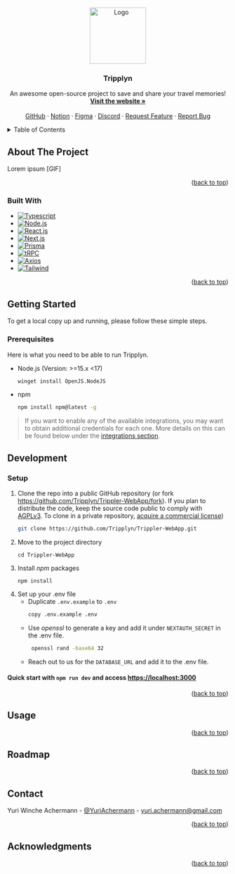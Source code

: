 <a name="readme-top"></a>

<!-- PROJECT LOGO -->
<br />
<div align="center">
  <a href="https://website.com">
    <img src="https://i.imgur.com/0P06Io8.png" alt="Logo" width="128" height="128">
  </a>

  <h3 align="center">Tripplyn</h3>

  <p align="center">
    An awesome open-source project to save and share your travel memories!
    <br />
    <a href="https://trippler.vercel.app"><strong>Visit the website »</strong></a>
    <br />
    <br />
    <a href="https://github.com/Tripplyn">GitHub</a>
    ·
    <a href="https://www.notion.so/travel-app-proj/invite/5a17a810dfa2cf0a961cbf8fce49c1a940026e3f">Notion</a>
    ·
    <a href="https://www.figma.com/team_invite/redeem/no0ibz5plNl0KBjH888dHO">Figma</a>
    ·
    <a href="https://discord.gg/NVGgxNUY">Discord</a>
    ·
    <a href="https://github.com/Tripplyn/WebApp/issues">Request Feature</a>
    ·
    <a href="https://github.com/Tripplyn/WebApp/issues">Report Bug</a>
  </p>
</div>

<!-- TABLE OF CONTENTS -->
<details>
  <summary>Table of Contents</summary>
  <ol>
    <li>
      <a href="#about-the-project">About The Project</a>
      <ul>
        <li><a href="#built-with">Built With</a></li>
      </ul>
    </li>
    <li>
      <a href="#getting-started">Getting Started</a>
      <ul>
        <li><a href="#prerequisites">Prerequisites</a></li>
        <li><a href="#setup">Setup</a></li>
      </ul>
    </li>
    <li><a href="#usage">Usage</a></li>
    <li><a href="#roadmap">Roadmap</a></li>
    <li><a href="#contact">Contact</a></li>
    <li><a href="#acknowledgments">Acknowledgments</a></li>
  </ol>
</details>

<!-- ABOUT THE PROJECT -->
## About The Project

Lorem ipsum [GIF]

<p align="right">(<a href="#readme-top">back to top</a>)</p>


### Built With

* [![Typescript][Typescript]][Typescript-url]
* [![Node.js][Node.js]][Node-url]
* [![React.js][React.js]][React-url]
* [![Next.js][Next.js]][Next-url]
* [![Prisma][Prisma]][Prisma-url]
* [![tRPC][tRPC]][tRPC-url]
* [![Axios][Axios]][Axios-url]
* [![Tailwind][Tailwind]][Tailwind-url]

<p align="right">(<a href="#readme-top">back to top</a>)</p>


<!-- GETTING STARTED -->
## Getting Started

To get a local copy up and running, please follow these simple steps.

### Prerequisites

Here is what you need to be able to run Tripplyn.

* Node.js (Version: >=15.x <17)
  ```sh
  winget install OpenJS.NodeJS
  ```
* npm
  ```sh
  npm install npm@latest -g
  ```

> If you want to enable any of the available integrations, you may want to obtain additional credentials for each one. More details on this can be found below under the [integrations section](#integrations).

## Development

### Setup

1. Clone the repo into a public GitHub repository (or fork https://github.com/Tripplyn/Trippler-WebApp/fork). If you plan to distribute the code, keep the source code public to comply with [AGPLv3](https://github.com/Trippler-Travel-App/Trippler-WebApp/blob/main/LICENSE). To clone in a private repository, [acquire a commercial license](https://trippler.com/sales))
   ```sh
   git clone https://github.com/Tripplyn/Trippler-WebApp.git
   ```
1. Move to the project directory
   ```console
   cd Trippler-WebApp
   ```
1. Install *npm* packages
   ```console
   npm install
   ```
1. Set up your .env file
   - Duplicate `.env.example` to `.env`
     ```sh
     copy .env.example .env
     ```
   - Use *openssl* to generate a key and add it under `NEXTAUTH_SECRET` in the .env file.
      ```sh
       openssl rand -base64 32
     ```
   - Reach out to us for the `DATABASE_URL` and add it to the .env file.

#### Quick start with `npm run dev` and access [https://localhost:3000](https://localhost:3000)

<p align="right">(<a href="#readme-top">back to top</a>)</p>


<!-- USAGE EXAMPLES -->
## Usage

<p align="right">(<a href="#readme-top">back to top</a>)</p>


<!-- ROADMAP -->
## Roadmap

<p align="right">(<a href="#readme-top">back to top</a>)</p>


<!-- CONTACT -->
## Contact

Yuri Winche Achermann - [@YuriAchermann](https://twitter.com/YuriAchermann) - yuri.achermann@gmail.com


<p align="right">(<a href="#readme-top">back to top</a>)</p>


<!-- ACKNOWLEDGMENTS -->
## Acknowledgments

<p align="right">(<a href="#readme-top">back to top</a>)</p>


<!-- MARKDOWN LINKS & IMAGES -->
<!-- https://www.markdownguide.org/basic-syntax/#reference-style-links -->
[product-screenshot]: images/screenshot.png
[Typescript]: https://img.shields.io/badge/Typescript-000000?style=for-the-badge&logo=typescript
[Typescript-url]: https://www.typescriptlang.org/
[Node.js]: https://img.shields.io/badge/Node.js-000000?style=for-the-badge&logo=nodedotjs
[Node-url]: https://nodejs.org/en/
[React.js]: https://img.shields.io/badge/React-000000?style=for-the-badge&logo=react
[React-url]: https://reactjs.org/
[Next.js]: https://img.shields.io/badge/next.js-000000?style=for-the-badge&logo=nextdotjs
[Next-url]: https://nextjs.org/
[Prisma]: https://img.shields.io/badge/Prisma-000000?style=for-the-badge&logo=prisma
[Prisma-url]: https://www.prisma.io/
[tRPC]: https://img.shields.io/badge/tRPC-000000?style=for-the-badge&logo=trpc
[tRPC-url]: https://trpc.io/
[Axios]: https://img.shields.io/badge/Axios-000000?style=for-the-badge&logo=axios
[Axios-url]: https://trpc.io/
[Tailwind]: https://img.shields.io/badge/Tailwind-000000?style=for-the-badge&logo=tailwindcss
[Tailwind-url]: https://tailwindcss.com/
